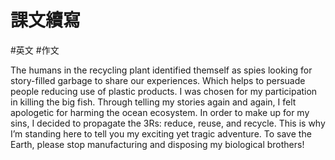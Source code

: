 # 課文續寫
#英文 #作文 

The humans in the recycling plant identified themself as spies looking for story-filled garbage to share our experiences. Which helps to persuade people reducing use of plastic products. I was chosen for my participation in killing the big fish. Through telling my stories again and again, I felt apologetic for harming the ocean ecosystem. In order to make up for my sins, I decided to propagate the 3Rs: reduce, reuse, and recycle. This is why I’m standing here to tell you my exciting yet tragic adventure. To save the Earth, please stop manufacturing and disposing my biological brothers!
